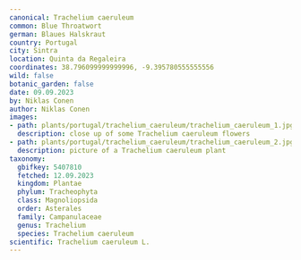```yaml
---
canonical: Trachelium caeruleum
common: Blue Throatwort
german: Blaues Halskraut
country: Portugal
city: Sintra
location: Quinta da Regaleira
coordinates: 38.796099999999996, -9.395780555555556
wild: false
botanic_garden: false
date: 09.09.2023
by: Niklas Conen
author: Niklas Conen
images:
- path: plants/portugal/trachelium_caeruleum/trachelium_caeruleum_1.jpg
  description: close up of some Trachelium caeruleum flowers
- path: plants/portugal/trachelium_caeruleum/trachelium_caeruleum_2.jpg
  description: picture of a Trachelium caeruleum plant
taxonomy:
  gbifkey: 5407810
  fetched: 12.09.2023
  kingdom: Plantae
  phylum: Tracheophyta
  class: Magnoliopsida
  order: Asterales
  family: Campanulaceae
  genus: Trachelium
  species: Trachelium caeruleum
scientific: Trachelium caeruleum L.
---
```

